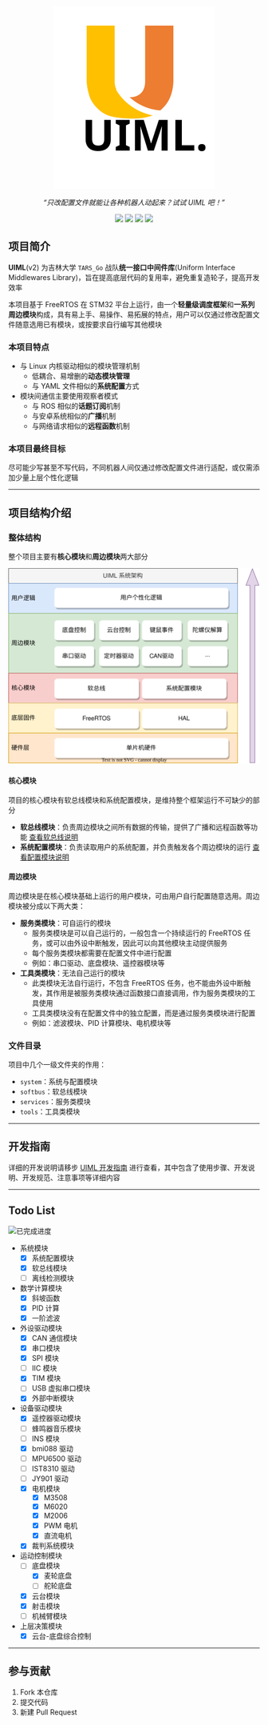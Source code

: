 <div align=center>
	<img src="docs/images/uiml-icon.svg"/>
	<p><i>“只改配置文件就能让各种机器人动起来？试试 UIML 吧！”</i></p>
	<p>
		<img src="https://img.shields.io/badge/version-1.0.0-red"/>
		<img src="https://img.shields.io/badge/license-GPL3.0-red"/>
		<img src="https://gitee.com/tarsgo-embedded/UIML/badge/star.svg"/>
		<img src="https://gitee.com/tarsgo-embedded/UIML/badge/fork.svg"/>
	</p>
</div>

## 项目简介

**UIML**(v2) 为吉林大学 `TARS_Go` 战队**统一接口中间件库**(Uniform Interface Middlewares Library)，旨在提高底层代码的复用率，避免重复造轮子，提高开发效率

本项目基于 FreeRTOS 在 STM32 平台上运行，由一个**轻量级调度框架**和**一系列周边模块**构成，具有易上手、易操作、易拓展的特点，用户可以仅通过修改配置文件随意选用已有模块，或按要求自行编写其他模块

### 本项目特点

- 与 Linux 内核驱动相似的模块管理机制
  - 低耦合、易增删的**动态模块管理**
  - 与 YAML 文件相似的**系统配置**方式
- 模块间通信主要使用观察者模式
  - 与 ROS 相似的**话题订阅**机制
  - 与安卓系统相似的**广播**机制
  - 与网络请求相似的**远程函数**机制

### 本项目最终目标

尽可能少写甚至不写代码，不同机器人间仅通过修改配置文件进行适配，或仅需添加少量上层个性化逻辑

---

## 项目结构介绍

### 整体结构

整个项目主要有**核心模块**和**周边模块**两大部分

![整体结构](docs/images/模块架构.drawio.svg)

#### 核心模块

项目的核心模块有软总线模块和系统配置模块，是维持整个框架运行不可缺少的部分

- **软总线模块**：负责周边模块之间所有数据的传输，提供了广播和远程函数等功能 [查看软总线说明](softbus/README.md)
- **系统配置模块**：负责读取用户的系统配置，并负责触发各个周边模块的运行 [查看配置模块说明](docs/UIMLConfiguration.md)

#### 周边模块

周边模块是在核心模块基础上运行的用户模块，可由用户自行配置随意选用。周边模块被分成以下两大类：

- **服务类模块**：可自运行的模块
  - 服务类模块是可以自己运行的，一般包含一个持续运行的 FreeRTOS 任务，或可以由外设中断触发，因此可以向其他模块主动提供服务
  - 每个服务类模块都需要在配置文件中进行配置
  - 例如：串口驱动、底盘模块、遥控器模块等
- **工具类模块**：无法自己运行的模块
  - 此类模块无法自行运行，不包含 FreeRTOS 任务，也不能由外设中断触发，其作用是被服务类模块通过函数接口直接调用，作为服务类模块的工具使用
  - 工具类模块没有在配置文件中的独立配置，而是通过服务类模块进行配置
  - 例如：滤波模块、PID 计算模块、电机模块等

### 文件目录

项目中几个一级文件夹的作用：

- `system`：系统与配置模块
- `softbus`：软总线模块
- `services`：服务类模块
- `tools`：工具类模块

---

## 开发指南

详细的开发说明请移步 [UIML 开发指南](docs/README.md) 进行查看，其中包含了使用步骤、开发说明、开发规范、注意事项等详细内容

---

## Todo List

![已完成进度](https://img.shields.io/badge/已完成-22/30-blue)

- 系统模块
  - [x] 系统配置模块
  - [x] 软总线模块
  - [ ] 离线检测模块
- 数学计算模块
  - [x] 斜坡函数
  - [x] PID 计算
  - [x] 一阶滤波
- 外设驱动模块
  - [x] CAN 通信模块
  - [x] 串口模块
  - [x] SPI 模块
  - [ ] IIC 模块
  - [x] TIM 模块
  - [ ] USB 虚拟串口模块
  - [x] 外部中断模块
- 设备驱动模块
  - [x] 遥控器驱动模块
  - [ ] 蜂鸣器音乐模块
  - [ ] INS 模块
  - [x] bmi088 驱动
  - [ ] MPU6500 驱动
  - [ ] IST8310 驱动
  - [ ] JY901 驱动
  - [x] 电机模块
    - [x] M3508
    - [x] M6020
    - [x] M2006
    - [x] PWM 电机
    - [x] 直流电机
  - [x] 裁判系统模块
- 运动控制模块
  - [ ] 底盘模块
    - [x] 麦轮底盘
    - [ ] 舵轮底盘
  - [x] 云台模块
  - [x] 射击模块
  - [ ] 机械臂模块
- 上层决策模块
  - [x] 云台-底盘综合控制

---

## 参与贡献

1.  Fork 本仓库
2.  提交代码
3.  新建 Pull Request
